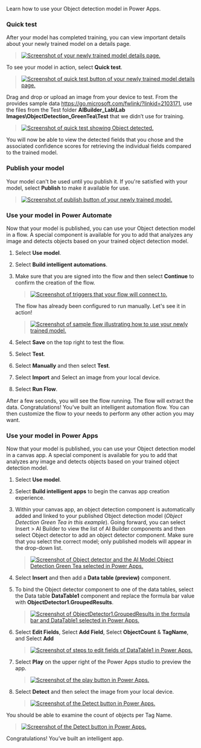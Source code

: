 Learn how to use your Object detection model in Power Apps.

### Quick test

After your model has completed training, you can view important details about your newly trained model on a details page.

> [![Screenshot of your newly trained model details page.](../media/model-details-01.png)](../media/model-details-01.png#lightbox)

To see your model in action, select **Quick test**.

> [![Screenshot of quick test button of your newly trained model details page.](../media/quick-test-01.png)](../media/quick-test-01.png#lightbox)

Drag and drop or upload an image from your device to test. From the provides sample data https://go.microsoft.com/fwlink/?linkid=2103171, use the files from the Test folder **AIBuilder_Lab\Lab Images\ObjectDetection_GreenTea\Test** that we didn’t use for training.

> [![Screenshot of quick test showing Object detected.](../media/quick-test-02.png)](../media/quick-test-02.png#lightbox)

You will now be able to view the detected fields that you chose and the associated confidence scores for retrieving the individual fields compared to the trained model.


### Publish your model

Your model can't be used until you publish it. If you're satisfied with your model, select **Publish** to make it available for use.

> [![Screenshot of publish button of your newly trained model.](../media/publish.png)](../media/publish.png#lightbox)

### Use your model in Power Automate

Now that your model is published, you can use your Object detection model in a flow. A special component is available for you to add that analyzes any image and detects objects based on your trained object detection model.

1. Select **Use model**.
2. Select **Build intelligent automations**.
3. Make sure that you are signed into the flow and then select **Continue** to confirm the creation of the flow.

   > [![Screenshot of triggers that your flow will connect to.](../media/recognize-count-objects.png)](../media/recognize-count-objects.png#lightbox)
 

   The flow has already been configured to run manually. Let's see it in action!

   > [![Screenshot of sample flow illustrating how to use your newly trained model.](../media/flow.png)](../media/flow.png#lightbox)

4. Select **Save** on the top right to test the flow.
5. Select **Test**.
6. Select **Manually** and then select **Test**.
7. Select **Import** and Select an image from your local device.
8. Select **Run Flow**.

After a few seconds, you will see the flow running. The flow will extract the data. 
Congratulations! You’ve built an intelligent automation flow. You can then customize the flow to your needs to perform any other action you may want. 

### Use your model in Power Apps

Now that your model is published, you can use your Object detection model in a canvas app. A special component is available for you to add that analyzes any image and detects objects based on your trained object detection model.

1. Select **Use model**.
2. Select **Build intelligent apps** to begin the canvas app creation experience.
3. Within your canvas app, an object detection component is automatically added and linked to your published Object detection model (*Object Detection Green Tea in this example*). Going forward, you can select Insert > AI Builder to view the list of AI Builder components and then select Object detector to add an object detector component. Make sure that you select the correct model; only published models will appear in the drop-down list.

   > [![Screenshot of Object detector and the AI Model Object Detection Green Tea selected in Power Apps.](../media/insert-aibuilder-object-detector.png)](../media/insert-aibuilder-object-detector.png#lightbox)
 
4. Select **Insert** and then add a **Data table (preview)** component. 
5. To bind the Object detector component to one of the data tables, select the Data table **DataTable1** component and replace the formula bar value with **ObjectDetector1.GroupedResults**. 

   > [![Screenshot of ObjectDetector1.GroupedResults in the formula bar and DataTable1 selected in Power Apps.](../media/object-detector-1-grouped-results.png)](../media/object-detector-1-grouped-results.png#lightbox)

6. Select **Edit Fields**, Select **Add Field**, Select **ObjectCount** & **TagName**, and Select **Add**

   > [![Screenshot of steps to edit fields of DataTable1 in Power Apps.](../media/edit-fields.png)](../media/edit-fields.png#lightbox)

7. Select **Play** on the upper right of the Power Apps studio to preview the app. 

   > [![Screenshot of the play button in Power Apps.](../media/select-play.png)](../media/select-play.png#lightbox)

8. Select **Detect** and then select the image from your local device. 

   > [![Screenshot of the Detect button in Power Apps.](../media/select-detect.png)](../media/select-detect.png#lightbox)

You should be able to examine the count of objects per Tag Name. 

   > [![Screenshot of the Detect button in Power Apps.](../media/object-counted.png)](../media/object-counted.png#lighbox)

Congratulations! You’ve built an intelligent app. 
